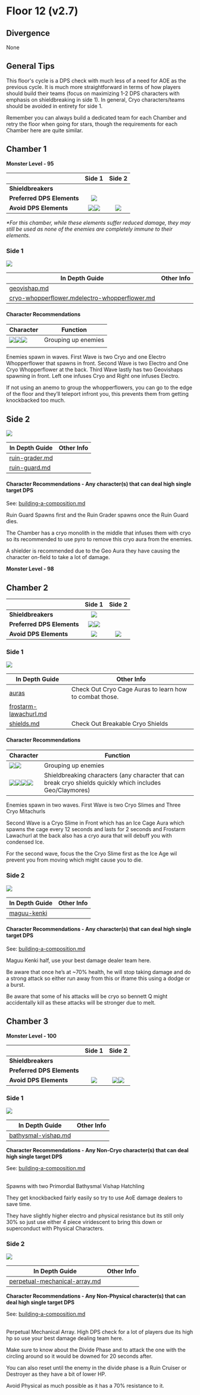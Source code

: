 # Floor 12 (v2.7)

## Divergence <a href="#general-tips" id="general-tips"></a>

None

## General Tips

This floor's cycle is a DPS check with much less of a need for AOE as the previous cycle. It is much more straightforward in terms of how players should build their teams (focus on maximizing 1-2 DPS characters with emphasis on shieldbreaking in side 1). In general, Cryo characters/teams should be avoided in entirety for side 1.

Remember you can always build a dedicated team for each Chamber and retry the floor when going for stars, though the requirements for each Chamber here are quite similar.

## Chamber 1

**Monster Level - 95**

|                            |                                          Side 1                                         |                                                        Side 2                                                       |
| -------------------------- | :-------------------------------------------------------------------------------------: | :-----------------------------------------------------------------------------------------------------------------: |
| **Shieldbreakers**         |                                                                                         |                                                                                                                     |
| **Preferred DPS Elements** |                       ![](../../.gitbook/assets/anemo\_small.png)                       |                                                                                                                     |
| **Avoid DPS Elements**     | ![](../../.gitbook/assets/cryo\_small.png)![](../../.gitbook/assets/electro\_small.png) | ![](../../.gitbook/assets/physical\_small.png)<img src="../../.gitbook/assets/geo_med.png" alt="" data-size="line"> |

_\*For this chamber, while these elements suffer reduced damage, they may still be used as none of the enemies are completely immune to their elements._

### Side 1

![](../../.gitbook/assets/12-1-1v27.png)

| In Depth Guide                                                                                                                                                       | Other Info |
| -------------------------------------------------------------------------------------------------------------------------------------------------------------------- | ---------- |
| [geovishap.md](../../monsters/vishaps/geovishap.md "mention")                                                                                                        |            |
| [cryo-whopperflower.md](../../monsters/animals/cryo-whopperflower.md "mention")[electro-whopperflower.md](../../monsters/animals/electro-whopperflower.md "mention") |            |

#### Character Recommendations

| Character                                                                                                                                                       | Function            |
| --------------------------------------------------------------------------------------------------------------------------------------------------------------- | ------------------- |
| ![](../../.gitbook/assets/ui\_avataricon\_sucrose.png)![](../../.gitbook/assets/ui\_avataricon\_kazuha.png)![](../../.gitbook/assets/ui\_avataricon\_venti.png) | Grouping up enemies |
|                                                                                                                                                                 |                     |



Enemies spawn in waves. First Wave is two Cryo and one Electro Whopperflower that spawns in front. Second Wave is two Electro and One Cryo Whopperflower at the back. Third Wave lastly has two Geovishaps spawning in front. Left one infuses Cryo and Right one infuses Electro.

If not using an anemo to group the whopperflowers, you can go to the edge of the floor and they’ll teleport infront you, this prevents them from getting knockbacked too much.

## Side 2

![](../../.gitbook/assets/12-1-2v27.png)

| In Depth Guide                                                            | Other Info |
| ------------------------------------------------------------------------- | ---------- |
| [ruin-grader.md](../../monsters/ruin-constructs/ruin-grader.md "mention") |            |
| [ruin-guard.md](../../monsters/ruin-constructs/ruin-guard.md "mention")   |            |

#### Character Recommendations - Any character(s) that can deal high single target DPS

See: [building-a-composition.md](../../teambuilding/building-a-composition.md "mention")

Ruin Guard Spawns first and the Ruin Grader spawns once the Ruin Guard dies.

The Chamber has a cryo monolith in the middle that infuses them with cryo so its recommended to use pyro to remove this cryo aura from the enemies.

A shielder is recommended due to the Geo Aura they have causing the character on-field to take a lot of damage.

**Monster Level - 98**

## Chamber 2

|                            |                                          Side 1                                         |                    Side 2                   |
| -------------------------- | :-------------------------------------------------------------------------------------: | :-----------------------------------------: |
| **Shieldbreakers**         |                        ![](../../.gitbook/assets/pyro\_small.png)                       |                                             |
| **Preferred DPS Elements** | ![](../../.gitbook/assets/pyro\_small.png)![](../../.gitbook/assets/electro\_small.png) |                                             |
| **Avoid DPS Elements**     |                        ![](../../.gitbook/assets/cryo\_small.png)                       | ![](../../.gitbook/assets/anemo\_small.png) |

### Side 1

![](../../.gitbook/assets/12-2-1v27.png)

| In Depth Guide                                                                                | Other Info                                              |
| --------------------------------------------------------------------------------------------- | ------------------------------------------------------- |
| [auras](../../mechanics/auras/ "mention")                                                     | Check Out Cryo Cage Auras to learn how to combat those. |
| [frostarm-lawachurl.md](../../monsters/hilichurls/lawachurls/frostarm-lawachurl.md "mention") |                                                         |
| [shields.md](../../mechanics/shields.md "mention")                                            | Check Out Breakable Cryo Shields                        |

#### Character Recommendations

| Character                                                                                                                                                                                                              | Function                                                                                                   |
| ---------------------------------------------------------------------------------------------------------------------------------------------------------------------------------------------------------------------- | ---------------------------------------------------------------------------------------------------------- |
| ![](../../.gitbook/assets/ui\_avataricon\_sucrose.png)![](../../.gitbook/assets/ui\_avataricon\_kazuha.png)                                                                                                            | Grouping up enemies                                                                                        |
| ![](../../.gitbook/assets/ui\_avataricon\_bennett.png)![](../../.gitbook/assets/ui\_avataricon\_xiangling.png)![](../../.gitbook/assets/ui\_avataricon\_klee.png)![](../../.gitbook/assets/ui\_avataricon\_beidou.png) | Shieldbreaking characters (any character that can break cryo shields quickly which includes Geo/Claymores) |

Enemies spawn in two waves. First Wave is two Cryo Slimes and Three Cryo Mitachurls

Second Wave is a Cryo Slime in Front which has an Ice Cage Aura which spawns the cage every 12 seconds and lasts for 2 seconds  and Frostarm Lawachurl at the back also has a cryo aura that will debuff you with condensed Ice.

For the second wave, focus the the Cryo Slime first as the Ice Age wil prevent you from moving which might cause you to die.

### Side 2

![](../../.gitbook/assets/maguu-kenki.png)

| In Depth Guide                                              | Other Info |
| ----------------------------------------------------------- | ---------- |
| [maguu-kenki](../../monsters/elites/maguu-kenki/ "mention") |            |

#### Character Recommendations - Any character(s) that can deal high single target DPS

See: [building-a-composition.md](../../teambuilding/building-a-composition.md "mention")

Maguu Kenki half, use your best damage dealer team here.

Be aware that once he’s at \~70% health, he will stop taking damage and do a strong attack so either run away from this or iframe this using a dodge or a burst.

Be aware that some of his attacks will be cryo so bennett Q might accidentally kill as these attacks will be stronger due to melt.

## Chamber 3

**Monster Level - 100**

|                            |                   Side 1                   |                                          Side 2                                         |
| -------------------------- | :----------------------------------------: | :-------------------------------------------------------------------------------------: |
| **Shieldbreakers**         |                                            |                                                                                         |
| **Preferred DPS Elements** |                                            |                                                                                         |
| **Avoid DPS Elements**     | ![](../../.gitbook/assets/cryo\_small.png) | ![](../../.gitbook/assets/physical\_small.png)![](../../.gitbook/assets/geo\_small.png) |

### Side 1

![](../../.gitbook/assets/12-3-1v27.png)

| In Depth Guide                                                              | Other Info |
| --------------------------------------------------------------------------- | ---------- |
| [bathysmal-vishap.md](../../monsters/vishaps/bathysmal-vishap.md "mention") |            |

**Character Recommendations - Any Non-Cryo character(s) that can deal high single target DPS**

See: [building-a-composition.md](../../teambuilding/building-a-composition.md "mention")

\
Spawns with two Primordial Bathysmal Vishap Hatchling

They get knockbacked fairly easily so try to use AoE damage dealers to save time.

They have slightly higher electro and physical resistance but its still only 30% so just use either 4 piece viridescent to bring this down or superconduct with Physical Characters.

### Side 2

![](../../.gitbook/assets/perpetual-mechanical-arrray.jpg)

| In Depth Guide                                                                                 | Other Info |
| ---------------------------------------------------------------------------------------------- | ---------- |
| [perpetual-mechanical-array.md](../../monsters/elites/perpetual-mechanical-array.md "mention") |            |

**Character Recommendations - Any Non-Physical character(s) that can deal high single target DPS**

See: [building-a-composition.md](../../teambuilding/building-a-composition.md "mention")

\
Perpetual Mechanical Array. High DPS check for a lot of players due its high hp so use your best damage dealing team here.

Make sure to know about the Divide Phase and to attack the one with the circling around so it would be downed for 20 seconds after.

You can also reset until the enemy in the divide phase is a Ruin Cruiser or Destroyer as they have a bit of lower HP.

Avoid Physical as much possible as it has a 70% resistance to it.
